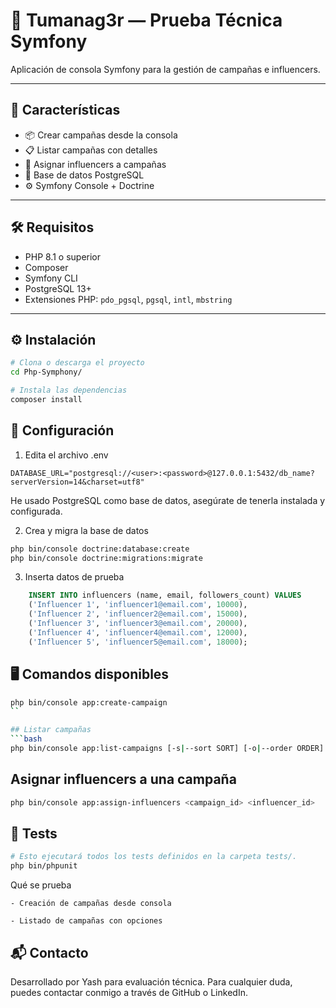 # 🎯 Tumanag3r — Prueba Técnica Symfony

Aplicación de consola Symfony para la gestión de campañas e influencers.

---

## 🚀 Características

- 📦 Crear campañas desde la consola
- 📋 Listar campañas con detalles
- 🌟 Asignar influencers a campañas
- 🧪 Base de datos PostgreSQL
- ⚙️ Symfony Console + Doctrine

---

## 🛠️ Requisitos

- PHP 8.1 o superior
- Composer
- Symfony CLI
- PostgreSQL 13+
- Extensiones PHP: `pdo_pgsql`, `pgsql`, `intl`, `mbstring`

---

## ⚙️ Instalación

```bash
# Clona o descarga el proyecto
cd Php-Symphony/

# Instala las dependencias
composer install
```

## 🔧 Configuración
1. Edita el archivo .env
```dotrenv
DATABASE_URL="postgresql://<user>:<password>@127.0.0.1:5432/db_name?serverVersion=14&charset=utf8"
```
He usado PostgreSQL como base de datos, asegúrate de tenerla instalada y configurada.

2. Crea y migra la base de datos
```bash
php bin/console doctrine:database:create
php bin/console doctrine:migrations:migrate
```
3. Inserta datos de prueba
```sql
    INSERT INTO influencers (name, email, followers_count) VALUES
    ('Influencer 1', 'influencer1@email.com', 10000),
    ('Influencer 2', 'influencer2@email.com', 15000),
    ('Influencer 3', 'influencer3@email.com', 20000),
    ('Influencer 4', 'influencer4@email.com', 12000),
    ('Influencer 5', 'influencer5@email.com', 18000);
```

##  🖥️ Comandos disponibles
```bash
php bin/console app:create-campaign
``

## Listar campañas
```bash
php bin/console app:list-campaigns [-s|--sort SORT] [-o|--order ORDER] [-l|--limit LIMIT]
```

## Asignar influencers a una campaña
```bash
php bin/console app:assign-influencers <campaign_id> <influencer_id>
```

## 🧪 Tests
```bash
# Esto ejecutará todos los tests definidos en la carpeta tests/.
php bin/phpunit
```

Qué se prueba

    - Creación de campañas desde consola

    - Listado de campañas con opciones

## 📬 Contacto
Desarrollado por Yash para evaluación técnica.
Para cualquier duda, puedes contactar conmigo a través de GitHub o LinkedIn.